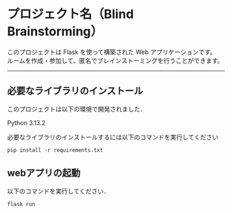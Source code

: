 # プロジェクト名（Blind Brainstorming）

このプロジェクトは Flask を使って構築された Web アプリケーションです。  
ルームを作成・参加して、匿名でブレインストーミングを行うことができます。

---

## 必要なライブラリのインストール
このプロジェクトは以下の環境で開発されました．

Python 3.13.2 

必要なライブラリのインストールするには以下のコマンドを実行してください
```
pip install -r requirements.txt
```

## webアプリの起動
以下のコマンドを実行してください．
```
flask run
```

